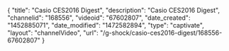 {
    "title": "Casio CES2016 Digest",
    "description": "Casio CES2016 Digest",
    "channelid": "168556",
    "videoid": "67602807",
    "date_created": "1452885071",
    "date_modified": "1472582894",
    "type": "captivate",
    "layout": "channelVideo",
    "url": "\/g-shock\/casio-ces2016-digest\/168556-67602807"
}